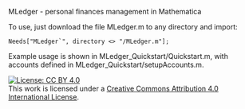 
MLedger - personal finances management in Mathematica

To use, just download the file MLedger.m to any directory and import:

    Needs["MLedger`", directory <> "/MLedger.m"];

Example usage is shown in MLedger_Quickstart/Quickstart.m, with accounts
defined in MLedger_Quickstart/setupAccounts.m.

[![License: CC BY 4.0](https://i.creativecommons.org/l/by/4.0/88x31.png)](https://creativecommons.org/licenses/by/4.0/) <br />
This work is licensed under a [Creative Commons Attribution 4.0 International License](https://creativecommons.org/licenses/by/4.0/).
